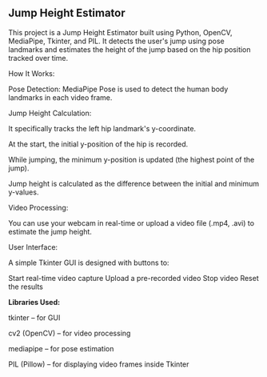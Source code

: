 ## Jump Height Estimator

This project is a Jump Height Estimator built using Python, OpenCV, MediaPipe, Tkinter, and PIL. It detects the user's jump using pose landmarks and estimates the height of the jump based on the hip position tracked over time.

How It Works:

Pose Detection: MediaPipe Pose is used to detect the human body landmarks in each video frame.

Jump Height Calculation: 

It specifically tracks the left hip landmark's y-coordinate.

At the start, the initial y-position of the hip is recorded.

While jumping, the minimum y-position is updated (the highest point of the jump).

Jump height is calculated as the difference between the initial and minimum y-values.

Video Processing:

You can use your webcam in real-time or upload a video file (.mp4, .avi) to estimate the jump height.

User Interface: 

A simple Tkinter GUI is designed with buttons to:

Start real-time video capture
Upload a pre-recorded video
Stop video
Reset the results

**Libraries Used:**

tkinter – for GUI

cv2 (OpenCV) – for video processing

mediapipe – for pose estimation

PIL (Pillow) – for displaying video frames inside Tkinter

